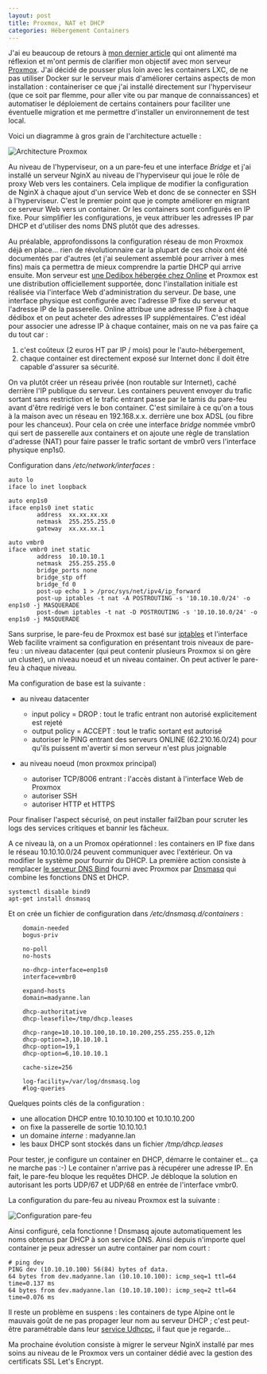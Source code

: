 ```yaml
---
layout: post
title: Proxmox, NAT et DHCP
categories: Hébergement Containers
---
```


J'ai eu beaucoup de retours à [mon dernier article](https://blogduyax.madyanne.fr/2018/hebergement-containers/) qui ont  alimenté ma réflexion et m'ont permis de clarifier mon objectif avec mon serveur [Proxmox](https://fr.wikipedia.org/wiki/Proxmox_VE).<!-- more --> J'ai décidé de pousser plus loin avec les containers LXC, de ne pas utiliser Docker sur le serveur mais d'améliorer certains aspects de mon installation : containeriser ce que j'ai installé directement sur l'hyperviseur (que ce soit par flemme, pour aller vite ou par manque de connaissances) et automatiser le déploiement de certains containers pour faciliter une éventuelle  migration et me permettre d'installer un environnement de test local.

Voici un diagramme à gros grain de l'architecture actuelle :

![Architecture Proxmox](/images/2018/archi-proxmox.jpg)

Au niveau de l'hyperviseur, on a un pare-feu et une interface *Bridge* et j'ai installé un serveur NginX au niveau de l'hyperviseur qui joue le rôle de proxy Web vers les containers. Cela implique de modifier la configuration de NginX à chaque ajout d'un service Web et donc de se connecter en SSH à l'hyperviseur. C'est le premier point que je compte améliorer en migrant ce serveur Web vers un container. Or les containers sont configurés en IP fixe. Pour simplifier les configurations, je veux attribuer les adresses IP par DHCP et d'utiliser des noms DNS plutôt que des adresses.

Au préalable, approfondissons la configuration réseau de mon Proxmox déjà en place... rien de révolutionnaire car la plupart de ces choix ont été documentés par d'autres (et j'ai seulement assemblé pour arriver à mes fins) mais ça permettra de mieux comprendre la partie DHCP qui arrive ensuite. Mon serveur est [une Dedibox hébergée chez Online](https://www.online.net/fr/serveur-dedie) et Proxmox est une distribution officiellement supportée, donc l'installation initiale est réalisée via l'interface Web d'administration du serveur. De base, une interface physique est configurée avec l'adresse IP fixe du serveur et l'adresse IP de la passerelle. Online attribue une adresse IP fixe à chaque dédibox et on peut acheter des adresses IP supplémentaires. C'est idéal pour associer une adresse IP à chaque container, mais on ne va pas faire ça du tout car :

1. c'est coûteux (2 euros HT par IP / mois) pour le l'auto-hébergement,
2. chaque container est directement exposé sur Internet donc il doit être capable d'assurer sa sécurité.

On va plutôt créer un réseau privée (non routable sur Internet), caché derrière l'IP publique du serveur. Les containers peuvent envoyer du trafic sortant sans restriction et le trafic entrant passe par le tamis du pare-feu avant d'être redirigé vers le bon container. C'est similaire à ce qu'on a tous à la maison avec un réseau en 192.168.x.x. derrière une box ADSL (ou fibre pour les chanceux). Pour cela on crée une interface *bridge* nommée vmbr0 qui sert de passerelle aux containers et on ajoute une règle de translation d'adresse (NAT) pour faire passer le trafic sortant de vmbr0 vers l'interface physique enp1s0.

Configuration dans */etc/network/interfaces* :

    auto lo
    iface lo inet loopback

    auto enp1s0
    iface enp1s0 inet static
            address  xx.xx.xx.xx
            netmask  255.255.255.0
            gateway  xx.xx.xx.1

    auto vmbr0
    iface vmbr0 inet static
            address  10.10.10.1
            netmask  255.255.255.0
            bridge_ports none
            bridge_stp off
            bridge_fd 0
            post-up echo 1 > /proc/sys/net/ipv4/ip_forward
            post-up iptables -t nat -A POSTROUTING -s '10.10.10.0/24' -o enp1s0 -j MASQUERADE
            post-down iptables -t nat -D POSTROUTING -s '10.10.10.0/24' -o enp1s0 -j MASQUERADE

Sans surprise, le pare-feu de Proxmox est basé sur [iptables](https://fr.wikipedia.org/wiki/Iptables) et l'interface Web facilite vraiment sa configuration en présentant trois niveaux de pare-feu : un niveau datacenter (qui peut contenir plusieurs Proxmox si on gère un cluster), un niveau noeud et un niveau container. On peut activer le pare-feu à chaque niveau. 

Ma configuration de base est la suivante :

- au niveau datacenter

    - input policy = DROP : tout le trafic entrant non autorisé explicitement est rejeté
    - output policy = ACCEPT : tout le trafic sortant est autorisé
    - autoriser le PING entrant des serveurs ONLINE (62.210.16.0/24) pour qu'ils puissent m'avertir si mon serveur n'est plus joignable

- au niveau noeud (mon proxmox principal)

    - autoriser TCP/8006 entrant : l'accès distant à l'interface Web de Proxmox
    - autoriser SSH
    - autoriser HTTP et HTTPS

Pour finaliser l'aspect sécurisé, on peut installer fail2ban pour scruter les logs des services critiques et bannir les fâcheux.

A ce niveau là, on a un Promox opérationnel : les containers en IP fixe dans le réseau 10.10.10.0/24 peuvent communiquer avec l'extérieur. On va modifier le système pour fournir du DHCP. La première action consiste à remplacer [le serveur DNS Bind](https://fr.wikipedia.org/wiki/BIND) fourni avec Proxmox par [Dnsmasq](https://fr.wikipedia.org/wiki/Dnsmasq) qui combine les fonctions DNS et DHCP.

    systemctl disable bind9
    apt-get install dnsmasq

Et on crée un fichier de configuration dans */etc/dnsmasq.d/containers* :

        domain-needed
        bogus-priv

        no-poll
        no-hosts

        no-dhcp-interface=enp1s0
        interface=vmbr0

        expand-hosts
        domain=madyanne.lan

        dhcp-authoritative
        dhcp-leasefile=/tmp/dhcp.leases

        dhcp-range=10.10.10.100,10.10.10.200,255.255.255.0,12h
        dhcp-option=3,10.10.10.1
        dhcp-option=19,1
        dhcp-option=6,10.10.10.1

        cache-size=256

        log-facility=/var/log/dnsmasq.log
        #log-queries

Quelques points clés de la configuration :

- une allocation DHCP entre 10.10.10.100 et 10.10.10.200
- on fixe la passerelle de sortie 10.10.10.1
- un domaine *interne* : madyanne.lan
- les baux DHCP sont stockés dans un fichier */tmp/dhcp.leases*

Pour tester, je configure un container en DHCP, démarre le container et... ça ne marche pas :-) Le container n'arrive pas à récupérer une adresse IP. En fait, le pare-feu bloque les requêtes DHCP. Je débloque la solution en autorisant les ports UDP/67 et UDP/68 en entrée de l'interface vmbr0.

La configuration du pare-feu au niveau Proxmox est la suivante :

![Configuration pare-feu](/images/2018/proxmox-firewall-rules.png)

Ainsi configuré, cela fonctionne ! Dnsmasq ajoute automatiquement les noms obtenus par DHCP à son service DNS. Ainsi depuis n'importe quel container je peux adresser un autre container par nom court :

    # ping dev
    PING dev (10.10.10.100) 56(84) bytes of data.
    64 bytes from dev.madyanne.lan (10.10.10.100): icmp_seq=1 ttl=64 time=0.137 ms
    64 bytes from dev.madyanne.lan (10.10.10.100): icmp_seq=2 ttl=64 time=0.076 ms

Il reste un problème en suspens : les containers de type Alpine ont le mauvais goût de ne pas propager leur nom au serveur DHCP ; c'est peut-être paramétrable dans leur [service Udhcpc](https://wiki.alpinelinux.org/wiki/Udhcpc), il faut que je regarde...

Ma prochaine évolution consiste à migrer le serveur NginX installé par mes soins au niveau de le Proxmox vers un container dédié avec la gestion des certificats SSL Let's Encrypt.